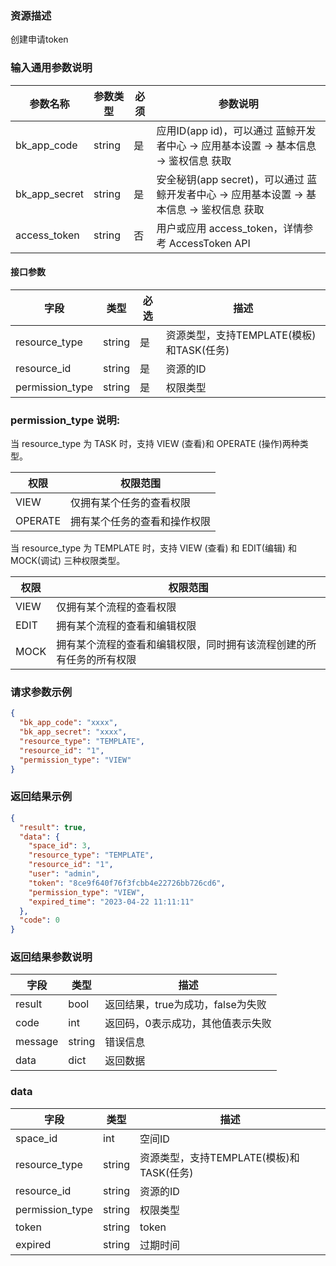 ### 资源描述

创建申请token

### 输入通用参数说明

| 参数名称          | 参数类型   | 必须 | 参数说明                                                       |
|---------------|--------|----|------------------------------------------------------------|
| bk_app_code   | string | 是  | 应用ID(app id)，可以通过 蓝鲸开发者中心 -> 应用基本设置 -> 基本信息 -> 鉴权信息 获取     |
| bk_app_secret | string | 是  | 安全秘钥(app secret)，可以通过 蓝鲸开发者中心 -> 应用基本设置 -> 基本信息 -> 鉴权信息 获取 |
| access_token  | string | 否  | 用户或应用 access_token，详情参考 AccessToken API                    |

#### 接口参数

| 字段              | 类型     | 必选 | 描述                           |
|-----------------|--------|----|------------------------------|
| resource_type   | string | 是  | 资源类型，支持TEMPLATE(模板)和TASK(任务) |
| resource_id     | string | 是  | 资源的ID                        |
| permission_type | string | 是  | 权限类型                         |

### permission_type 说明:

当 resource_type 为 TASK 时，支持 VIEW (查看)和 OPERATE (操作)两种类型。

| 权限      | 权限范围           |
|---------|----------------|
| VIEW    | 仅拥有某个任务的查看权限   | 
| OPERATE | 拥有某个任务的查看和操作权限 | 


当 resource_type 为 TEMPLATE 时，支持 VIEW (查看) 和 EDIT(编辑) 和 MOCK(调试) 三种权限类型。

| 权限   | 权限范围                               |
|------|------------------------------------|
| VIEW | 仅拥有某个流程的查看权限                       | 
| EDIT | 拥有某个流程的查看和编辑权限                     |
| MOCK | 拥有某个流程的查看和编辑权限，同时拥有该流程创建的所有任务的所有权限 |

### 请求参数示例

```json
{
  "bk_app_code": "xxxx",
  "bk_app_secret": "xxxx",
  "resource_type": "TEMPLATE",
  "resource_id": "1",
  "permission_type": "VIEW"
}
```

### 返回结果示例

```json
{
  "result": true,
  "data": {
    "space_id": 3,
    "resource_type": "TEMPLATE",
    "resource_id": "1",
    "user": "admin",
    "token": "8ce9f640f76f3fcbb4e22726bb726cd6",
    "permission_type": "VIEW",
    "expired_time": "2023-04-22 11:11:11"
  },
  "code": 0
}
```

### 返回结果参数说明

| 字段      | 类型     | 描述                    |
|---------|--------|-----------------------|
| result  | bool   | 返回结果，true为成功，false为失败 |
| code    | int    | 返回码，0表示成功，其他值表示失败     |
| message | string | 错误信息                  |
| data    | dict   | 返回数据                  |

### data

| 字段              | 类型     | 描述                           |
|-----------------|--------|------------------------------|
| space_id        | int    | 空间ID                         |
| resource_type   | string | 资源类型，支持TEMPLATE(模板)和TASK(任务) |
| resource_id     | string | 资源的ID                        |
| permission_type | string | 权限类型                         |
| token           | string | token                        |
| expired         | string | 过期时间                         |